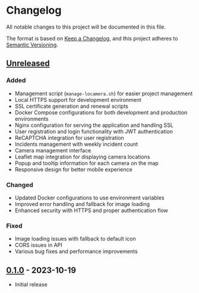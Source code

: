 # Changelog

All notable changes to this project will be documented in this file.

The format is based on [Keep a Changelog](https://keepachangelog.com/en/1.0.0/),
and this project adheres to [Semantic Versioning](https://semver.org/spec/v2.0.0.html).

## [Unreleased]

### Added
- Management script (`manage-locamera.sh`) for easier project management
- Local HTTPS support for development environment
- SSL certificate generation and renewal scripts
- Docker Compose configurations for both development and production environments
- Nginx configuration for serving the application and handling SSL
- User registration and login functionality with JWT authentication
- ReCAPTCHA integration for user registration
- Incidents management with weekly incident count
- Camera management interface
- Leaflet map integration for displaying camera locations
- Popup and tooltip information for each camera on the map
- Responsive design for better mobile experience

### Changed
- Updated Docker configurations to use environment variables
- Improved error handling and fallback for image loading
- Enhanced security with HTTPS and proper authentication flow

### Fixed
- Image loading issues with fallback to default icon
- CORS issues in API
- Various bug fixes and performance improvements

## [0.1.0] - 2023-10-19
- Initial release

[Unreleased]: https://gitlab.com/your-username/locamera/compare/v0.1.0...HEAD
[0.1.0]: https://gitlab.com/your-username/locamera/releases/tag/v0.1.0
